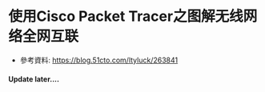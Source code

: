 # 使用Cisco Packet Tracer之图解无线网络全网互联
* 參考資料: https://blog.51cto.com/ltyluck/263841

#### Update later....








